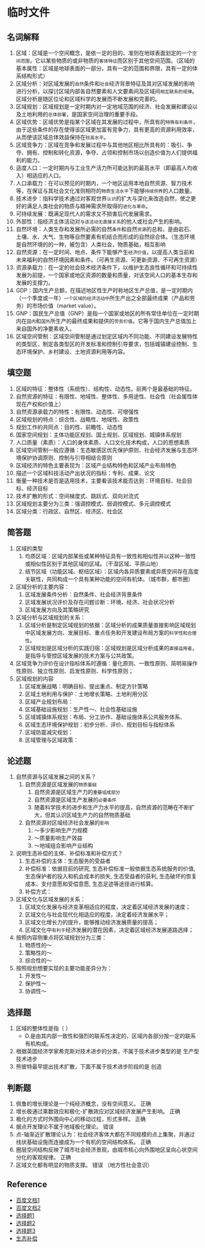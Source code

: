 # 临时文件
## 名词解释
1. 区域：区域是一个空间概念，是依一定的目的、准则在地球表面划定的一个`空间范围`，它以某些物质的或非物质的`客体特征`而区别于其他空间范围。（区域的基本属性：区域是地球表面的一部分，具有一定的范围和界限，具有一定的体系结构形式）
2. 区域分析：对区域发展的`自然`条件和`社会`经济背景特征及其对区域发展的影响进行分析，以探讨区域内部各自然要素和人文要素间及区域间`相互联系的规律`。区域分析是随区位论和区域科学的发展而不断发展和完善的。
3. 区域规划：区域规划是一定时期内对一定地域范围的经济、社会发展和建设以及土地利用的`总体部署`，是国家空间治理的重要手段。
4. 区域优势：区域优势是指某个区域在其发展的过程中，所具有的`特殊有利条件`，由于这些条件的存在使得该区域更加富有竞争力，具有更高的资源利用效率，从而使该区域总体效益保持在`较高水平`。
5. 区域竞争力：区域在竞争和发展过程中与其他地区相比所具有的：吸引、争夺、拥有、控制和转化资源，争夺、占领和控制市场以创造价值为人们提供福利的能力。
6. 适度人口：一定时期内与工业生产活力所可能达到的最高水平（即最高人均收入）相适应的人口。
7. 人口承载力：在可以预见的时期内，一个地区运用本地自然资源、智力技术等，在保证与其社会文化准则相符的`物质生活水平`下能够`持续供养`的人口数量。
8. 技术进步：指科学技术通过对客观世界`认识`的扩大与深化来改造自然，使之更好的满足人类社会的物质与精神需求所取得的`进化与革命`。
9. 可持续发展：既满足现代人的需求又不损害后代发展需求。
10. 外部性：指经济主体活动对`与该活动无直接关系`的他人或社会产生的影响。
11. 自然环境：人类生存和发展所必需的自然`条件`和自然`资源`的总和，是由岩石、土壤、水、大气、生物等自然要素有机结合而形成的自然综合体。（生态环境是自然环境的的一种，被包含）人类社会，物质基础，相互影响
12. 自然资源：在一定时间、地点、条件下能够产生`经济价值`，以提高人类当前和未来福利的自然环境因素和条件。（可再生资源、可更新资源、不可再生资源）
13. 资源承载力：在一定的社会技术经济条件下，以维护生态良性循环和可持续性发展为前提，一个国家或地区资源的数量和质量，对该空间人口的基本生存和发展的支撑力。
14. GDP：国内生产总额，在描述地区性生产时称地区生产总值，是一定时期内（一个季度或一年）`一个区域的经济活动中`所生产出之全部最终成果（产品和劳务）的市场价值（market value）。
15. GNP：国民生产总值（GNP）是指一个国家或地区的所有常住单位在一定时期内在`国内`和`国外`所生产的最终成果和提供的`劳务价值`。它等于国内生产总值加上来自国外的净要素收入。 
16. 区域空间管制：区域空间管制是通过划定区域内不同功能、不同建设发展特性的类型区，制定各类型区的开发标准和控制引导要求，包括城镇建设控制、生态环境保护、乡村建设、土地资源利用等内容。

## 填空题
1. 区域的特征：整体性（系统性）、结构性、动态性。前两个是最基础的特征。
2. 自然资源的特征：有限性、地域性、整体性、多用途性、社会性（社会属性体现在产权和价值上）
3. 自然资源承载力的特性：有限性、动态性、可增强性
4. 区域规划的特点：综合性、战略性、地域性、政策性
5. 规划工作的共同点：目的性、前瞻性、动态性
6. 国家空间规划：主体功能区规划、国土规划、区域规划、城镇体系规划
7. 人口质量（素质）：人口的身体素质、人口文化技术构成，人口的思想素质
8. 区域空间管制一般应遵循：生态敏感区优先保护原则、社会经济发展与生态环境保护协调原则、控制与引导相结合原则
9. 区域经济的特色主要表现为：区域产业结构特色和区域产业布局特色
10. 描述一个区域科技活动产出状况的指标：专利、成果、论文
11. 衡量一种技术是否是适用技术，主要看该技术能否达到：环境目标、社会目标、经济目标
12. 技术扩散的形式：空间梯度式、跳跃式、双向对流式
13. 区域规划主要分为三类：强调控模式、弱调控模式、多元调控模式
14. 区域分类：行政区、自然区、经济区、社会区
## 简答题
1. 区域的类型
   1. 均质区域：区域内部某些或某种特征具有一致性和相似性并以这种一致性或相似性区别于其他区域的区域。（干湿区域、平原山地）
   2. 结节区域（功能区域、枢纽区域）：区域内各异质要素或异质空间存在高度关联性，共同构成一个具有某种功能的空间有机体。（城市群，都市圈）
2. 区域分析的主要内容：
   1. 区域发展条件分析：自然条件、社会经济背景条件
   2. 区域发展状况评价及存在问题诊断：环境、经济、社会状况分析
   3. 区域发展方向及其策略研究
3. 区域分析与区域规划的关系：
   1. 区域分析是制定区域规划的依据：区域分析的成果质量直接影响区域规划中区域发展方向、发展目标、重点任务和开发建设布局方案的`科学性和合理性`。
   2. 区域规划是区域分析的实践归宿：区域规划是区域分析成果的`直接运用者`，是指导与管控区域发展的技术方案与公共政策。
4. 区域竞争力评价在设计指标体系时遵循：量化原则、一致性原则、简明易操作性原则、独立性原则、启发性原则、科学性原则；
5. 区域规划的内容
   1. 区域发展战略：明确目标、提出重点、制定方针策略
   2. 区域土地利用与保护：土地增长策略、土地利用分区
   3. 区域产业规划布局：
   4. 区域基础设施规划：生产性～、社会性基础设施
   5. 区域城镇体系规划：布局、分工协作、基础设施体系公共服务体系、
   6. 区域生态环境保护规划：初步分析、评价、规划目标与指标体系
   7. 区域防震减灾规划：
   8. 区域管理与区域政策：
## 论述题
1. 自然资源与区域发展之间的关系？
   1. 自然资源是区域发展的`物质基础`
      1. 自然资源是区域生产力的`重要组成部分`
      2. 自然资源是区域生产发展的`必要条件`
      3. 随着科学技术的进步和生产力水平的提高，自然资源的范畴在不断扩大，但其认识区域生产力的自然物质基础
   2. 自然资源对区域经济社会发展的`影响`
      1. ～多少影响生产力规模
      2. ～质量影响生产效益
      3. ～地域组合影响产业结构
2. 说明生态补偿的主体、补偿标准和补偿方式？
   1. 生态补偿的主体：生态服务的受益者
   2. 补偿标准：依据目前的研究, 生态补偿标准一般依据生态系统服务的价值, 生态保护者的投入和机会成本的损失, 生态受益者的获利, 生态破坏的恢复成本、支付意愿和受偿意愿, 生态足迹等途径进行核算。
   3. 补偿方式：
3. 区域文化与区域发展的关系：
   1. 区域文化发展与经济变革相适应的程度，决定着区域经济发展的速度；
   2. 区域文化与社会现代化相适应的程度，决定着经济发展水平；
   3. 区域文化增长力的提升，能够推动经济发展质量的提高；
   4. 区域文化中`有利于`经济发展的潜在因素，决定着区域经济发展道路选择；
4. 按照内容侧重点将区域规划分为三类：
   1. 物质性的～
   2. 策略性的～
   3. 综合性的～
5. 按照规划想要实现的主要功能差异分为：
   1. 开发性～
   2. 保护性～
   3. 协调性～
## 选择题
1. 区域的整体性是指（ ）
   - D.是由其内部一致性和强烈的联系性决定的，区域内各部分按一定的联系有机构成。
2. 根据英国经济学家希克斯对技术进步的分类，不属于技术进步类型的是 生产型技术进步
3. 熊彼特最早提出技术扩散，下面不属于技术进步阶段的是 创造

## 判断题
1. 佩鲁的增长理论是一个纯经济概念，没有空间意义。 正确
2. 增长极通过乘数效应和极化-扩散效应对区域经济发展产生影响。 正确
3. 极化的方式时外围向中心的移动过程，形式多样。 正确
4. 据点开发理论不属于地域极化理论。 错误
5. 点-轴渐近扩散理论认为：社会经济客体大都在不同规模的点上集聚，并通过线状基础设施而连接成为一个有机的空间结构体系。 正确
6. 圈层空间结构反映了城市社会经济景观，由城市核心向外围地区呈向心状空间分化的客观规律。 正确
7. 区域文化都有明显的物质支撑。 错误 （地方性社会意识）
## Reference 
- [百度文档1](https://wenku.baidu.com/view/f2af58293169a4517723a3f6?aggId=5748cfa21cb91a37f111f18583d049649b660e88&fr=catalogMain_text_ernie_recall_backup_new:wk_recommend_main2)
- [百度文档2](https://wenku.baidu.com/view/df5abfc66137ee06eff91850?aggId=5748cfa21cb91a37f111f18583d049649b660e88&fr=catalogMain_graph_v10_recall:wk_recommend_main2)
- [选择题1](http://www.mengmianren.com/zhihuishu2020x/27276.html)
- [选择题2](https://mooc.mengmianren.com/mooc/47814.html)
- [选择题3](http://mengmianren.com/moocdaan/348740.html)
- [生态补偿](http://sourcedb.igsnrr.cas.cn/zw/lw/201012/P020101230581697953571.pdf)